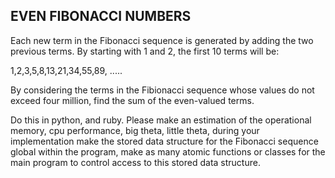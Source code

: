 EVEN FIBONACCI NUMBERS
-------------------

Each new term in the Fibonacci sequence is generated by adding the two previous terms.  By
starting with 1 and 2, the first 10 terms will be:

1,2,3,5,8,13,21,34,55,89, .....

By considering the terms in the Fibionacci sequence whose values do not exceed four
million, find the sum of the even-valued terms.

Do this in python, and ruby.  Please make an estimation of the operational memory,
cpu performance, big theta, little theta, during your implementation make the stored data
structure for the Fibonacci sequence global within the program, make as many atomic
functions or classes for the main program to control access to this stored data structure. 

